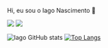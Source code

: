  Hi, eu sou o Iago Nascimento 👋



<a href = "mailto:iagoxt91@gmail.com"><img src="https://img.shields.io/badge/Gmail-D14836?style=for-the-badge&logo=gmail&logoColor=white" target="_blank"></a>
 	 <a href="https://www.linkedin.com/in/iagonascimento" target="_blank"><img src="https://img.shields.io/badge/-LinkedIn-%230077B5?style=for-the-badge&logo=linkedin&logoColor=white" target="_blank"></a>
  
![Iago GitHub stats](https://github-readme-stats.vercel.app/api?username=painiago&show_icons=true&theme=dark)
[![Top Langs](https://github-readme-stats.vercel.app/api/top-langs/?username=painiago&layout=compact)](https://github.com/anuraghazra/github-readme-stats)
